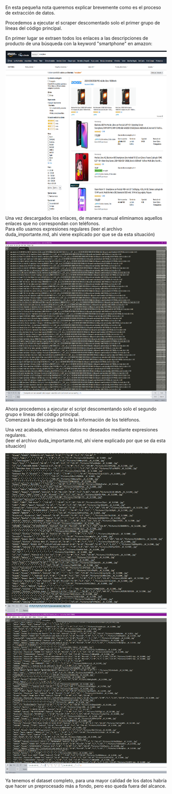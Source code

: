 En esta pequeña nota queremos explicar brevemente como es el proceso de extracción de datos.    

Procedemos a ejecutar el scraper descomentado solo el primer grupo de líneas del código principal.  

En primer lugar se extraen todos los enlaces a las descripciones de producto de una búsqueda con la keyword "smartphone" en amazon:  

<img align="center" width="1200" height="500" src="/imagenes wiki/amazon_search.png">


Una vez descargados los enlaces, de manera manual eliminamos aquellos enlaces que no correspondan con teléfonos.  
Para ello usamos expresiones regulares
(leer el archivo duda_importante.md, ahí viene explicado por que se da esta situación)  

<img align="center"  width="1200" height="500" src="/imagenes wiki/limpiado_enlaces.png">


Ahora procedemos a ejecutar el script descomentando solo el segundo grupo e líneas del código principal.  
Comenzará la descarga de toda la información de los teléfonos.

Una vez acabada, eliminamos datos no deseados mediante expresiones regulares.  
(leer el archivo duda_importante.md, ahí viene explicado por que se da esta situación)  


<img align="center"  width="1200" height="500" src="/imagenes wiki/limpiado_datos_incompletos.png">

<img align="center" width="1200" height="500" src="/imagenes wiki/limpiado_datos_incompletos2.png">

Ya tenemos el dataset completo, para una mayor calidad de los datos habría que hacer un preprocesado más a fondo, pero eso queda fuera del alcance.
